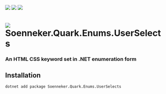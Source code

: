 ﻿[![](https://img.shields.io/nuget/v/soenneker.quark.enums.userselects.svg?style=for-the-badge)](https://www.nuget.org/packages/soenneker.quark.enums.userselects/)
[![](https://img.shields.io/github/actions/workflow/status/soenneker/soenneker.quark.enums.userselects/publish-package.yml?style=for-the-badge)](https://github.com/soenneker/soenneker.quark.enums.userselects/actions/workflows/publish-package.yml)
[![](https://img.shields.io/nuget/dt/soenneker.quark.enums.userselects.svg?style=for-the-badge)](https://www.nuget.org/packages/soenneker.quark.enums.userselects/)

# ![](https://user-images.githubusercontent.com/4441470/224455560-91ed3ee7-f510-4041-a8d2-3fc093025112.png) Soenneker.Quark.Enums.UserSelects
### An HTML CSS keyword set in .NET enumeration form

## Installation

```
dotnet add package Soenneker.Quark.Enums.UserSelects
```
